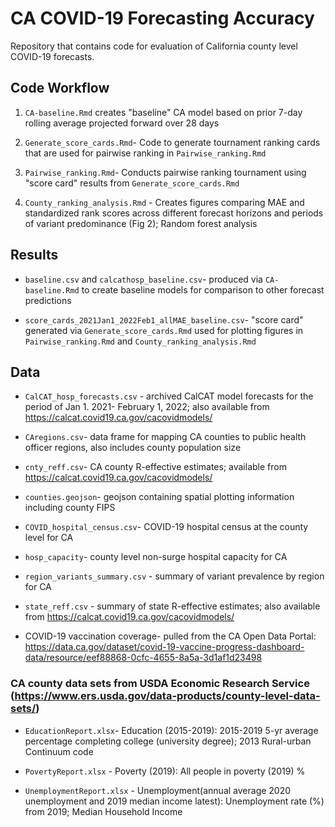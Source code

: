 # CA COVID-19 Forecasting Accuracy
Repository that contains code for evaluation of California county level COVID-19 forecasts.

## Code Workflow

1) `CA-baseline.Rmd` creates "baseline" CA model based on prior 7-day rolling average projected forward over 28 days

2) `Generate_score_cards.Rmd`- Code to generate tournament ranking cards that are used for pairwise ranking in `Pairwise_ranking.Rmd`

3) `Pairwise_ranking.Rmd`- Conducts pairwise ranking tournament using "score card" results from `Generate_score_cards.Rmd`

4) `County_ranking_analysis.Rmd` - Creates figures comparing MAE and standardized rank scores across different forecast horizons and periods of variant predominance (Fig 2); Random forest analysis


## Results

* `baseline.csv` and `calcathosp_baseline.csv`- produced via `CA-baseline.Rmd` to create baseline models for comparison to other forecast predictions

* `score_cards_2021Jan1_2022Feb1_allMAE_baseline.csv`- "score card" generated via `Generate_score_cards.Rmd` used for plotting figures in `Pairwise_ranking.Rmd` and `County_ranking_analysis.Rmd`

## Data

* `CalCAT_hosp_forecasts.csv` - archived CalCAT model forecasts for the period of Jan 1. 2021- February 1, 2022; also available from https://calcat.covid19.ca.gov/cacovidmodels/

* `CAregions.csv`- data frame for mapping CA counties to public health officer regions, also includes county population size

* `cnty_reff.csv`- CA county R-effective estimates; available from https://calcat.covid19.ca.gov/cacovidmodels/

* `counties.geojson`- geojson containing spatial plotting information including county FIPS

* `COVID_hospital_census.csv`- COVID-19 hospital census at the county level for CA

* `hosp_capacity`- county level non-surge hospital capacity for CA

* `region_variants_summary.csv` - summary of variant prevalence by region for CA

* `state_reff.csv` - summary of state R-effective estimates; also available from https://calcat.covid19.ca.gov/cacovidmodels/

* COVID-19 vaccination coverage- pulled from the CA Open Data Portal: https://data.ca.gov/dataset/covid-19-vaccine-progress-dashboard-data/resource/eef88868-0cfc-4655-8a5a-3d1af1d23498


### CA county data sets from USDA Economic Research Service (https://www.ers.usda.gov/data-products/county-level-data-sets/)

* `EducationReport.xlsx`- Education (2015-2019): 2015-2019 5-yr average percentage completing college (university degree); 2013 Rural-urban Continuum code

* `PovertyReport.xlsx` - Poverty (2019): All people in poverty (2019) %

* `UnemploymentReport.xlsx` - Unemployment(annual average 2020 unemployment and 2019 median income latest): Unemployment rate (%) from 2019; Median Household Income



